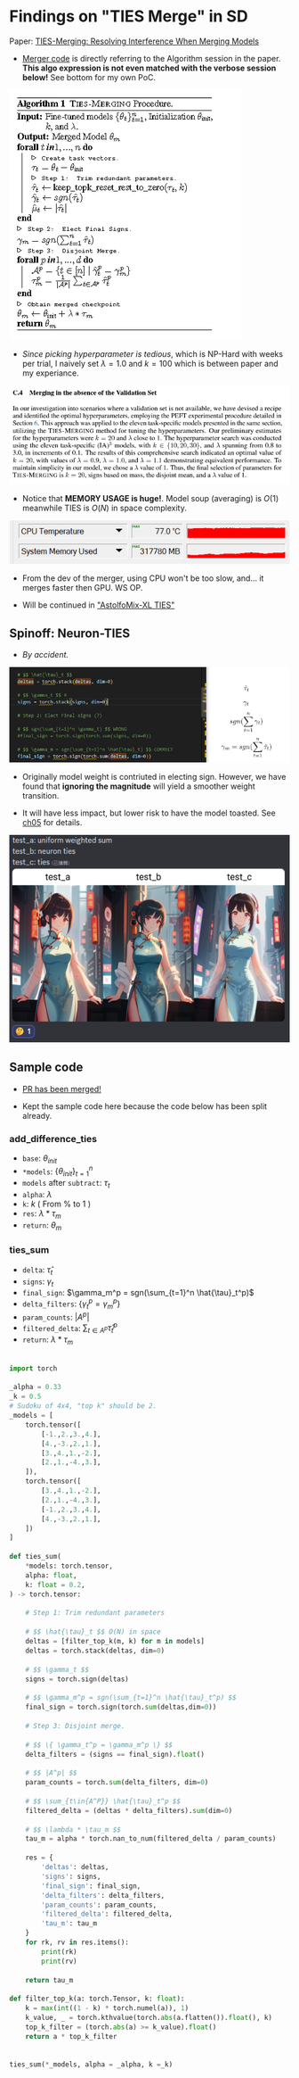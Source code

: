 # Findings on "TIES Merge" in SD #

Paper: [TIES-Merging: Resolving Interference When Merging Models](https://arxiv.org/abs/2306.01708)

- [Merger code](https://github.com/ljleb/sd-mecha/blob/main/sd_mecha/__init__.py#L139-L167) is directly referring to the Algorithm session in the paper. **This algo expression is not even matched with the verbose session below!** See bottom for my own PoC.

![24042301.png](./img/24042301.png)

- *Since picking hyperparameter is tedious*, which is NP-Hard with weeks per trial, I naively set $\lambda=1.0$ and $k=100$ which is between paper and my experiance.

![24042302.PNG](./img/24042302.PNG)

- Notice that **MEMORY USAGE is huge!**. Model soup (averaging) is $O(1)$ meanwhile TIES is $O(N)$ in space complexity.

![photo_2024-04-22_07-45-58.jpg](./img/photo_2024-04-22_07-45-58.jpg)

- From the dev of the merger, using CPU won't be too slow, and... it merges faster then GPU. WS OP.

- Will be continued in ["AstolfoMix-XL TIES"](../ch05/README_XL.MD)

## Spinoff: Neuron-TIES ##

- *By accident.*

![photo_2024-04-23_12-37-11.jpg](./img/photo_2024-04-23_12-37-11.jpg)

- Originally model weight is contriuted in electing sign. However, we have found that **ignoring the magnitude** will yield a smoother weight transition.

- It will have less impact, but lower risk to have the model toasted. See [ch05](../ch05/README_XL.MD#ties-challenge-hyperparameter-tuning) for details.

![24042401.PNG](./img/24042401.PNG)

## Sample code ##

- [PR has been merged!](https://github.com/ljleb/sd-mecha/pull/24)

- Kept the sample code here because the code below has been split already. 

### add_difference_ties ###
- `base`: $\theta_{init}$
- `*models`: $\{\theta_{init}\}_{t=1}^n$
- `models` after `subtract`: $\tau_t$
- `alpha`: $\lambda$
- `k`: $k$ ( From $\%$ to $1$ )
- `res`: $\lambda * \tau_m$
- `return`: $\theta_m$
### ties_sum ###
- `delta`: $\hat{\tau}_t$
- `signs`: $\gamma_t$
- `final_sign`: $\gamma_m^p = sgn(\sum_{t=1}^n \hat{\tau}_t^p)$
- `delta_filters`: $\{ \gamma_t^p = \gamma_m^p \}$
- `param_counts`: $|A^p|$
- `filtered_delta`: $\sum_{t\in{A^p}} \hat{\tau}_t^p$
- `return`: $\lambda * \tau_m$

```py

import torch

_alpha = 0.33
_k = 0.5
# Sudoku of 4x4, "top k" should be 2.
_models = [
    torch.tensor([    
        [-1.,2.,3.,4.],
        [4.,-3.,2.,1.],
        [3.,4.,1.,-2.],
        [2.,1.,-4.,3.],
    ]),
    torch.tensor([        
        [3.,4.,1.,-2.],
        [2.,1.,-4.,3.],
        [-1.,2.,3.,4.],
        [4.,-3.,2.,1.],
    ])
]

def ties_sum(  
    *models: torch.tensor,
    alpha: float,
    k: float = 0.2,
) -> torch.tensor:

    # Step 1: Trim redundant parameters

    # $$ \hat{\tau}_t $$ O(N) in space
    deltas = [filter_top_k(m, k) for m in models]
    deltas = torch.stack(deltas, dim=0)

    # $$ \gamma_t $$ 
    signs = torch.sign(deltas)

    # $$ \gamma_m^p = sgn(\sum_{t=1}^n \hat{\tau}_t^p) $$
    final_sign = torch.sign(torch.sum(deltas,dim=0)) 

    # Step 3: Disjoint merge.

    # $$ \{ \gamma_t^p = \gamma_m^p \} $$
    delta_filters = (signs == final_sign).float()

    # $$ |A^p| $$
    param_counts = torch.sum(delta_filters, dim=0)

    # $$ \sum_{t\in{A^P}} \hat{\tau}_t^p $$
    filtered_delta = (deltas * delta_filters).sum(dim=0)

    # $$ \lambda * \tau_m $$
    tau_m = alpha * torch.nan_to_num(filtered_delta / param_counts)

    res = {
        'deltas': deltas,
        'signs': signs,
        'final_sign': final_sign,
        'delta_filters': delta_filters,
        'param_counts': param_counts,
        'filtered_delta': filtered_delta,
        'tau_m': tau_m
    }
    for rk, rv in res.items():
        print(rk)
        print(rv)

    return tau_m

def filter_top_k(a: torch.Tensor, k: float):
    k = max(int((1 - k) * torch.numel(a)), 1)
    k_value, _ = torch.kthvalue(torch.abs(a.flatten()).float(), k)
    top_k_filter = (torch.abs(a) >= k_value).float()
    return a * top_k_filter


ties_sum(*_models, alpha = _alpha, k =_k)
```
